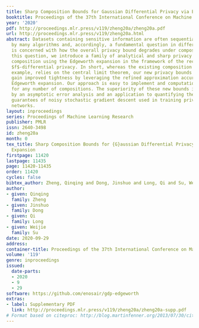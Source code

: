 ```yaml
---
title: Sharp Composition Bounds for Gaussian Differential Privacy via Edgeworth Expansion
booktitle: Proceedings of the 37th International Conference on Machine Learning
year: '2020'
pdf: http://proceedings.mlr.press/v119/zheng20a/zheng20a.pdf
url: http://proceedings.mlr.press/v119/zheng20a.html
abstract: Datasets containing sensitive information are often sequentially analyzed
  by many algorithms and, accordingly, a fundamental question in differential privacy
  is concerned with how the overall privacy bound degrades under composition. To address
  this question, we introduce a family of analytical and sharp privacy bounds under
  composition using the Edgeworth expansion in the framework of the recently proposed
  $f$-differential privacy. In short, whereas the existing composition theorem, for
  example, relies on the central limit theorem, our new privacy bounds under composition
  gain improved tightness by leveraging the refined approximation accuracy of the
  Edgeworth expansion. Our approach is easy to implement and computationally efficient
  for any number of compositions. The superiority of these new bounds is confirmed
  by an asymptotic error analysis and an application to quantifying the overall privacy
  guarantees of noisy stochastic gradient descent used in training private deep neural
  networks.
layout: inproceedings
series: Proceedings of Machine Learning Research
publisher: PMLR
issn: 2640-3498
id: zheng20a
month: 0
tex_title: Sharp Composition Bounds for {G}aussian Differential Privacy via Edgeworth
  Expansion
firstpage: 11420
lastpage: 11435
page: 11420-11435
order: 11420
cycles: false
bibtex_author: Zheng, Qinqing and Dong, Jinshuo and Long, Qi and Su, Weijie
author:
- given: Qinqing
  family: Zheng
- given: Jinshuo
  family: Dong
- given: Qi
  family: Long
- given: Weijie
  family: Su
date: 2020-09-29
address: 
container-title: Proceedings of the 37th International Conference on Machine Learning
volume: '119'
genre: inproceedings
issued:
  date-parts:
  - 2020
  - 9
  - 29
software: https://github.com/enosair/gdp-edgeworth
extras:
- label: Supplementary PDF
  link: http://proceedings.mlr.press/v119/zheng20a/zheng20a-supp.pdf
# Format based on citeproc: http://blog.martinfenner.org/2013/07/30/citeproc-yaml-for-bibliographies/
---
```

